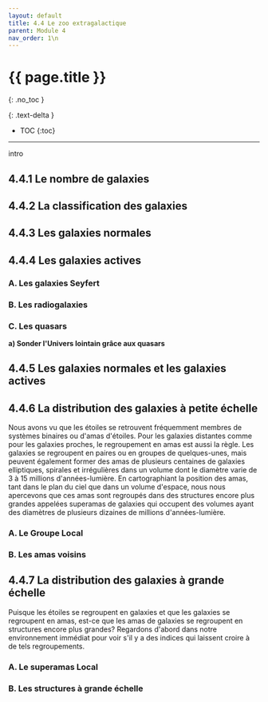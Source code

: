 ```yaml
---
layout: default
title: 4.4 Le zoo extragalactique
parent: Module 4
nav_order: 1\n
---
```


# {{ page.title }}
{: .no_toc }

{: .text-delta }
- TOC
{:toc}
---
intro

## 4.4.1 Le nombre de galaxies
## 4.4.2 La classification des galaxies
## 4.4.3 Les galaxies normales
## 4.4.4 Les galaxies actives
### A. Les galaxies Seyfert
### B. Les radiogalaxies
### C. Les quasars

**a) Sonder l'Univers lointain grâce aux quasars**

## 4.4.5 Les galaxies normales et les galaxies actives
## 4.4.6 La distribution des galaxies à petite échelle

Nous avons vu que les étoiles se retrouvent fréquemment membres de systèmes binaires ou d'amas d'étoiles. Pour les galaxies distantes comme pour les galaxies proches, le regroupement en amas est aussi la règle. Les galaxies se regroupent en paires ou en groupes de quelques-unes, mais peuvent également former des amas de plusieurs centaines de galaxies elliptiques, spirales et irrégulières dans un volume dont le diamètre varie de 3 à 15 millions d'années-lumière. En cartographiant la position des amas, tant dans le plan du ciel que dans un volume d'espace, nous nous apercevons que ces amas sont regroupés dans des structures encore plus grandes appelées superamas de galaxies qui occupent des volumes ayant des diamètres de plusieurs dizaines de millions d'années-lumière.

### A. Le Groupe Local
### B. Les amas voisins

## 4.4.7 La distribution des galaxies à grande échelle

Puisque les étoiles se regroupent en galaxies et que les galaxies se regroupent en amas, est-ce que les amas de galaxies se regroupent en structures encore plus grandes? Regardons d'abord dans notre environnement immédiat pour voir s'il y a des indices qui laissent croire à de tels regroupements.

### A. Le superamas Local
### B. Les structures à grande échelle
